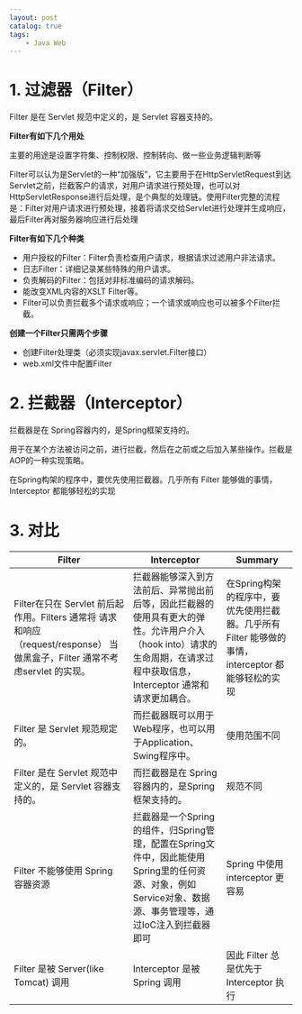 ```yaml
---
layout: post   	
catalog: true 	
tags:
    - Java Web
---
```




# 1. 过滤器（Filter）

Filter 是在 Servlet 规范中定义的，是 Servlet 容器支持的。

**Filter有如下几个用处**

主要的用途是设置字符集、控制权限、控制转向、做一些业务逻辑判断等

Filter可以认为是Servlet的一种“加强版”，它主要用于在HttpServletRequest到达Servlet之前，拦截客户的请求，对用户请求进行预处理，也可以对HttpServletResponse进行后处理，是个典型的处理链。使用Filter完整的流程是：Filter对用户请求进行预处理，接着将请求交给Servlet进行处理并生成响应，最后Filter再对服务器响应进行后处理


**Filter有如下几个种类**

- 用户授权的Filter：Filter负责检查用户请求，根据请求过滤用户非法请求。
- 日志Filter：详细记录某些特殊的用户请求。
- 负责解码的Filter：包括对非标准编码的请求解码。
- 能改变XML内容的XSLT Filter等。
- Filter可以负责拦截多个请求或响应；一个请求或响应也可以被多个Filter拦截。

**创建一个Filter只需两个步骤**

- 创建Filter处理类（必须实现javax.servlet.Filter接口）
- web.xml文件中配置Filter

# 2. 拦截器（Interceptor）

拦截器是在 Spring容器内的，是Spring框架支持的。

用于在某个方法被访问之前，进行拦截，然后在之前或之后加入某些操作。拦截是AOP的一种实现策略。

在Spring构架的程序中，要优先使用拦截器。几乎所有 Filter 能够做的事情， Interceptor 都能够轻松的实现
# 3. 对比


| Filter                                                       | Interceptor                                                  | Summary                                                      |
| ------------------------------------------------------------ | ------------------------------------------------------------ | ------------------------------------------------------------ |
| Filter在只在 Servlet 前后起作用。Filters 通常将 请求和响应（request/response） 当做黑盒子，Filter 通常不考虑servlet 的实现。 | 拦截器能够深入到方法前后、异常抛出前后等，因此拦截器的使用具有更大的弹性。允许用户介入（hook into）请求的生命周期，在请求过程中获取信息，Interceptor 通常和请求更加耦合。 | 在Spring构架的程序中，要优先使用拦截器。几乎所有 Filter 能够做的事情， interceptor 都能够轻松的实现[ ](http://einverne.github.io/post/2017/08/spring-interceptor-vs-filter.html#fn:top) |
| Filter 是 Servlet 规范规定的。                               | 而拦截器既可以用于Web程序，也可以用于Application、Swing程序中。 | 使用范围不同                                                 |
| Filter 是在 Servlet 规范中定义的，是 Servlet 容器支持的。    | 而拦截器是在 Spring容器内的，是Spring框架支持的。            | 规范不同                                                     |
| Filter 不能够使用 Spring 容器资源                            | 拦截器是一个Spring的组件，归Spring管理，配置在Spring文件中，因此能使用Spring里的任何资源、对象，例如 Service对象、数据源、事务管理等，通过IoC注入到拦截器即可 | Spring 中使用 interceptor 更容易                             |
| Filter 是被 Server(like Tomcat) 调用                         | Interceptor 是被 Spring 调用                                 | 因此 Filter 总是优先于 Interceptor 执行                      |